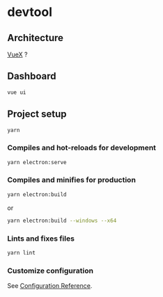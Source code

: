 # devtool

## Architecture

[VueX](https://vuex.vuejs.org/) ?

## Dashboard

```sh
vue ui
```

## Project setup

```sh
yarn
```

### Compiles and hot-reloads for development

```sh
yarn electron:serve
```

### Compiles and minifies for production

```sh
yarn electron:build
```

or

```sh
yarn electron:build --windows --x64
```

### Lints and fixes files

```sh
yarn lint
```

### Customize configuration

See [Configuration Reference](https://cli.vuejs.org/config/).

